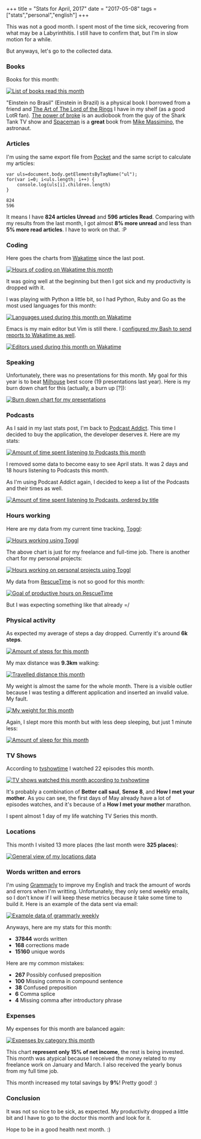 +++
title = "Stats for April, 2017"
date = "2017-05-08"
tags = ["stats","personal","english"]
+++

This was not a good month. I spent most of the time sick, recovering
from what may be a Labyrinthitis. I still have to confirm that, but
I'm in slow motion for a while.

But anyways, let's go to the collected data.

### Books

Books for this month:

[![List of books read this month](/images/stats/2017/apr/goodreads.png "List of books read this month")](https://www.goodreads.com/pothix "")

"Einstein no Brasil" (Einstein in Brazil) is a physical book I
borrowed from a friend
and [The Art of The Lord of the Rings](http://amzn.to/2rW9stD) I have
in my shelf (as a good LotR
fan). [The power of broke](http://amzn.to/2sx3a4v) is an audiobook
from the guy of the Shark Tank TV show
and [Spaceman](http://amzn.to/2rqMXt8) is a **great** book
from
[Mike Massimino](https://en.wikipedia.org/wiki/Michael_J._Massimino),
the astronaut.

### Articles

I'm using the same export file from [Pocket](https://getpocket.com) and the same script to calculate my articles:

```
var uls=document.body.getElementsByTagName("ul");
for(var i=0; i<uls.length; i++) {
    console.log(uls[i].children.length)
}

824
596
```

It means I have **824 articles Unread** and **596 articles
Read**. Comparing with my results from the last month, I got almost **8%
more unread** and less than **5% more read articles**. I have to work on
that. :P

### Coding

Here goes the charts from [Wakatime](https://wakatime.com/i/PotHix)
since the last post.

[![Hours of coding on Wakatime this month](/images/stats/2017/apr/wakatime-coding.png "Hours of coding on Wakatime this month")](https://wakatime.com/@PotHix "")

It was going well at the beginning but then I got sick and my
productivity is dropped with it.

I was playing with Python a little bit, so I had Python, Ruby and Go
as the most used languages for this month:

[![Languages used during this month on Wakatime](/images/stats/2017/apr/wakatime-languages.png "Languages used during this month on Wakatime")](https://wakatime.com/@PotHix "")

Emacs is my main editor but Vim is still there. I [configured my Bash to send reports to Wakatime as well](https://github.com/irondoge/bash-wakatime).

[![Editors used during this month on Wakatime](/images/stats/2017/apr/wakatime-editors.png "Editors used during this month on Wakatime")](https://wakatime.com/@PotHix "")

### Speaking

Unfortunately, there was no presentations for this month. My goal for
this year is to beat [Milhouse](http://milhouseonsoftware.com.br) best
score (19 presentations last year). Here is my burn down chart for
this (actually, a burn up [?]):

[![Burn down chart for my presentations](/images/stats/2017/apr/presentations.png "Burn down chart for my presentations")](/images/stats/2017/apr/presentations.png "")


### Podcasts

As I said in my last stats post, I'm back
to
[Podcast Addict](https://play.google.com/store/apps/details?id=com.bambuna.podcastaddict&hl=en). This
time I decided to buy the application, the developer deserves it. Here
are my stats:

[![Amount of time spent listening to Podcasts this month](/images/stats/2017/apr/podcasts.jpg "Amount of time spent listening to Podcasts this month")](/images/stats/2017/apr/podcasts.jpg)

I removed some data to become easy to see April stats. It was 2 days
and 18 hours listening to Podcasts this month.

As I'm using Podcast Addict again, I decided to keep a list of the
Podcasts and their times as well.

[![Amount of time spent listening to Podcasts, ordered by title](/images/stats/2017/apr/podcast_titles.jpg "Amount of time spent listening to Podcasts, ordered by title")](/images/stats/2017/apr/podcast_titles.jpg)

### Hours working

Here are my data from my current time
tracking, [Toggl](https://toggl.com):

[![Hours working using Toggl](/images/stats/2017/apr/toggl-time-working.png "Hours working using Toggl")](/images/stats/2017/apr/toggl-time-working.png "")

The above chart is just for my freelance and full-time job. There is
another chart for my personal projects:

[![Hours working on personal projects using Toggl](/images/stats/2017/apr/toggl-time-personal-projects.png "Hours working on personal projects using Toggl")](/images/stats/2017/apr/toggl-time-working.png "")

My data from [RescueTime](https://www.rescuetime.com/ref/1403570) is not so good for this month:

[![Goal of productive hours on RescueTime](/images/stats/2017/apr/rescuetime-productivetime.png "Goal of productive hours on RescueTime")](/images/stats/2017/apr/rescuetime-productivetime.png "")

But I was expecting something like that already =/

### Physical activity

As expected my average of steps a day dropped. Currently it's around **6k steps**.

[![Amount of steps for this month](/images/stats/2017/apr/physical-activity-steps.png "Amount of steps for this month")](/images/stats/2017/apr/physical-activity-steps.png "")

My max distance was **9.3km** walking:

[![Travelled distance this month](/images/stats/2017/apr/physical-activity-distance.png "Travelled distance this month")](/images/stats/2017/apr/physical-activity-distance.png "")

My weight is almost the same for the whole month. There is a visible
outlier because I was testing a different application and inserted an
invalid value. My fault.

[![My weight for this month](/images/stats/2017/apr/physical-activity-weight.png "My weight for this month")](/images/stats/2017/apr/physical-activity-weight.png "")

Again, I slept more this month but with less deep sleeping, but just 1
minute less:

[![Amount of sleep for this month](/images/stats/2017/apr/sleep.jpg "Amount of sleep for this month")](/images/stats/2017/apr/sleep.jpg "")

### TV Shows

According to [tvshowtime](https://www.tvshowtime.com) I watched 22 episodes this month.

[![TV shows watched this month according to tvshowtime](/images/stats/2017/apr/tvshows.jpg "TV shows watched this month according to tvshowtime")](/images/stats/2017/apr/tvshows.jpg "")

It's probably a combination of **Better call saul**, **Sense 8**, and
**How I met your mother**. As you can see, the first days of May
already have a lot of episodes watches, and it's because of a **How I
met your mother** marathon.

I spent almost 1 day of my life watching TV Series this month.

### Locations

This month I visited 13 more places (the last month were **325 places**):

[![General view of my locations data](/images/stats/2017/apr/location-general.png "General view of my locations data")](/images/stats/2017/apr/location-general.png "")

### Words written and errors

I'm using [Grammarly](https://grammarly.com) to improve my English and
track the amount of words and errors when I'm writting. Unfortunately,
they only send weekly emails, so I don't know if I will keep these
metrics because it take some time to build it. Here is an example of
the data sent via email:

[![Example data of grammarly weekly](/images/stats/2017/apr/grammarly.png "Example data of grammarly weekly")](/images/stats/2017/apr/grammarly.png "")

Anyways, here are my stats for this month:

+ **37844** words written
+ **168** corrections made
+ **15160** unique words

Here are my common mistakes:

+ **267** Possibly confused preposition
+ **100** Missing comma in compound sentence
+ **38** Confused preposition
+ **6** Comma splice
+ **4** Missing comma after introductory phrase

### Expenses

My expenses for this month are balanced again:

[![Expenses by category this month](/images/stats/2017/apr/expenses.jpg "Expenses by category this month")](/images/stats/2017/apr/expenses.jpg "")

This chart **represent only 15% of net income**, the rest is being
invested. This month was atypical because I received the money related
to my freelance work on January and March. I also received the yearly
bonus from my full time job.

This month increased my total savings by **9%**! Pretty good! :)

### Conclusion

It was not so nice to be sick, as expected. My productivity dropped a
little bit and I have to go to the doctor this month and look for it.

Hope to be in a good health next month. :)
